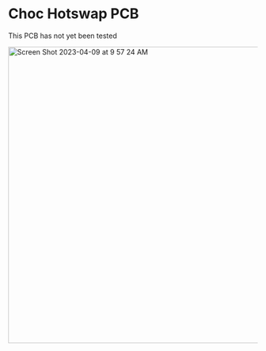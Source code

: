 # Choc Hotswap PCB
This PCB has not yet been tested

<img width="600" alt="Screen Shot 2023-04-09 at 9 57 24 AM" src="https://user-images.githubusercontent.com/800930/230827612-21a081fc-5de8-4709-807b-ff9d610baaf4.png">
